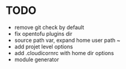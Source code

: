 # TODO

- remove git check by default
- fix opentofu plugins dir
- source path var, expand home user path ~
- add projet level options
- add .cloudicornrc with home dir options
- module generator